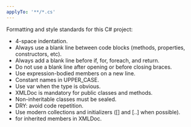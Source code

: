 ```yaml
---
applyTo: '**/*.cs'
---
```

Formatting and style standards for this C# project:

- 4-space indentation.
- Always use a blank line between code blocks (methods, properties, constructors, etc).
- Always add a blank line before if, for, foreach, and return.
- Do not use a blank line after opening or before closing braces.
- Use expression-bodied members on a new line.
- Constant names in UPPER_CASE.
- Use var when the type is obvious.
- XMLDoc is mandatory for public classes and methods.
- Non-inheritable classes must be sealed.
- DRY: avoid code repetition.
- Use modern collections and initializers ([] and [..] when possible).
- <inherited /> for inherited members in XMLDoc.
